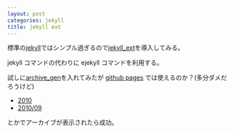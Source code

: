 ```yaml
---
layout: post
categories: jekyll
title: jekyll ext
---
```

標準の[jekyll](http://github.com/mojombo/jekyll)ではシンプル過ぎるので[jekyll_ext](http://github.com/rfelix/jekyll_ext)を導入してみる。

<!--more-->

jekyll コマンドの代わりに ejekyll コマンドを利用する。

試しに[archive_gen](http://github.com/rfelix/my_jekyll_extensions/tree/master/archive_gen/)を入れてみたが [github pages](http://migrs.github.com/) では使えるのか？(多分ダメだろうけど)

* [2010](/2010/)
* [2010/09](/2010/09/)

とかでアーカイブが表示されたら成功。
